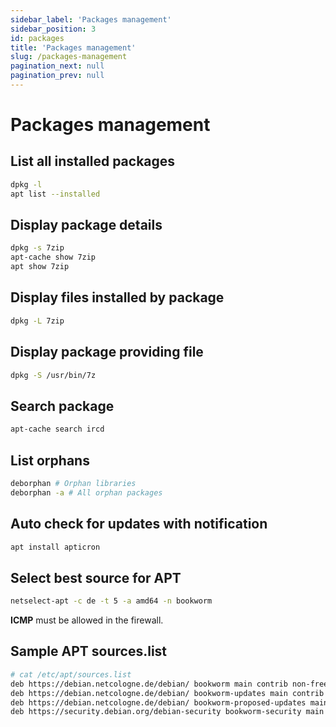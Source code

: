 ```yaml
---
sidebar_label: 'Packages management'
sidebar_position: 3
id: packages
title: 'Packages management'
slug: /packages-management
pagination_next: null
pagination_prev: null
---
```


# Packages management

## List all installed packages

```bash
dpkg -l
apt list --installed
```

## Display package details

```bash
dpkg -s 7zip
apt-cache show 7zip
apt show 7zip
```

## Display files installed by package

```bash
dpkg -L 7zip
```

## Display package providing file 

```bash
dpkg -S /usr/bin/7z
```

## Search package

```bash
apt-cache search ircd
```

## List orphans

```bash
deborphan # Orphan libraries
deborphan -a # All orphan packages
```

## Auto check for updates with notification

```bash
apt install apticron
```

## Select best source for APT

```bash
netselect-apt -c de -t 5 -a amd64 -n bookworm
```
**ICMP** must be allowed in the firewall.

## Sample APT sources.list 

```bash
# cat /etc/apt/sources.list
deb https://debian.netcologne.de/debian/ bookworm main contrib non-free non-free-firmware
deb https://debian.netcologne.de/debian/ bookworm-updates main contrib non-free non-free-firmware
deb https://debian.netcologne.de/debian/ bookworm-proposed-updates main contrib non-free non-free-firmware
deb https://security.debian.org/debian-security bookworm-security main contrib non-free-firmware
```